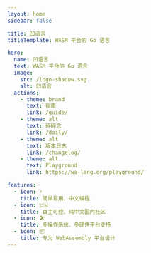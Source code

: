 ```yaml
---
layout: home
sidebar: false

title: 凹语言
titleTemplate: WASM 平台的 Go 语言

hero:
  name: 凹语言
  text: WASM 平台的 Go 语言
  image:
    src: /logo-shadow.svg
    alt: 凹语言
  actions:
    - theme: brand
      text: 指南
      link: /guide/
    - theme: alt
      text: 碎碎念
      link: /daily/
    - theme: alt
      text: 版本日志
      link: /changelog/
    - theme: alt
      text: Playground
      link: https://wa-lang.org/playground/

features:
  - icon: ⚡️
    title: 简单易用、中文编程
  - icon: 🇨🇳
    title: 自主可控、纯中文国内社区
  - icon: 🛠️
    title: 多操作系统、多硬件平台支持
  - icon: 📦
    title: 专为 WebAssembly 平台设计
---
```

